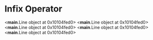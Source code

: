 # Infix Operator

<__main__.Line object at 0x10104fed0>
<__main__.Line object at 0x10104fed0>
<__main__.Line object at 0x10104fed0>
<__main__.Line object at 0x10104fed0>
<__main__.Line object at 0x10104fed0>

